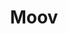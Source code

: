 ---
codehost: https://github.com/https://github.com/moov-io
linkedin: https://linkedin.com/company/moov-io
logohandle: moovio
sort: moov
title: Moov
twitter: https://x.com/moov_io
website: https://moov.io/
---